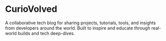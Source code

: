 # CurioVolved
A collaborative tech blog for sharing projects, tutorials, tools, and insights from developers around the world. Built to inspire and educate through real-world builds and tech deep-dives.
